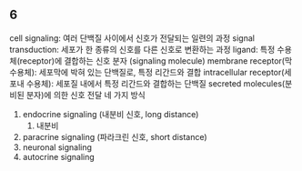 
## 6
cell signaling: 여러 단백질 사이에서 신호가 전달되는 일련의 과정
signal transduction: 세포가 한 종류의 신호를 다른 신호로 변환하는 과정
ligand: 특정 수용체(receptor)에 결합하는 신호 분자 (signaling molecule)
membrane receptor(막 수용체): 세포막에 박혀 있는 단백질로, 특정 리간드와 결합
intracellular receptor(세포내 수용체): 세포질 내에서 특정 리간드와 결합하는 단백질
secreted molecules(분비된 분자)에 의한 신호 전달 네 가지 방식
1. endocrine signaling (내분비 신호, long distance)
	1. 내분비
2. paracrine signaling (파라크린 신호, short distance)
3. neuronal signaling
4. autocrine signaling



